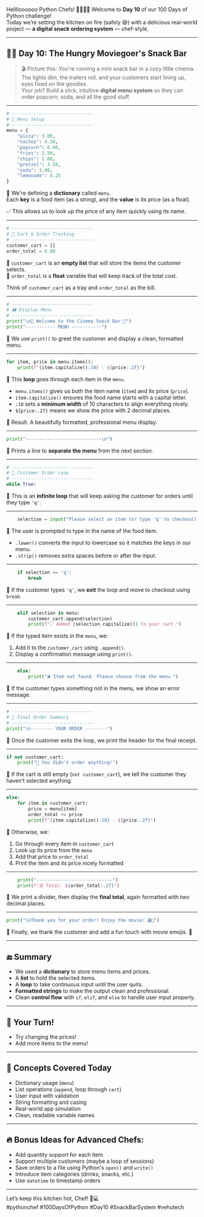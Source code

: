 Helllloooooo Python Chefs! 🚀🚀🚀🚀
Welcome to **Day 10** of our 100 Days of Python challenge!  
Today we’re setting the kitchen on fire (safely 😅) with a delicious real-world project — **a digital snack ordering system** — chef-style.

---

## 👨‍🍳 **Day 10: The Hungry Moviegoer's Snack Bar**

> 🎬 Picture this: You're running a mini snack bar in a cozy little cinema.  
> The lights dim, the trailers roll, and your customers start lining up, eyes fixed on the goodies.  
> Your job? Build a slick, intuitive **digital menu system** so they can order popcorn, soda, and all the good stuff.

---


```python
# ------------------------------
# 🧾 Menu Setup
# ------------------------------
menu = {
    "pizza": 3.00,
    "nachos": 4.50,
    "popcorn": 6.00,
    "fries": 2.50,
    "chips": 1.00,
    "pretzel": 3.50,
    "soda": 3.00,
    "lemonade": 4.25 
}
```
🔸 We're defining a **dictionary** called `menu`.  
Each **key** is a food item (as a string), and the **value** is its price (as a float).

✅ This allows us to look up the price of any item quickly using its name.

---

```python
# ------------------------------
# 🛒 Cart & Order Tracking
# ------------------------------
customer_cart = []
order_total = 0.00
```
🔸 `customer_cart` is an **empty list** that will store the items the customer selects.  
🔸 `order_total` is a **float** variable that will keep track of the total cost.

Think of `customer_cart` as a tray and `order_total` as the bill.

---

```python
# ------------------------------
# 🖨️ Display Menu
# ------------------------------
print("\n🎉 Welcome to the Cinema Snack Bar 🎉")
print("----------- MENU -----------")
```
🔸 We use `print()` to greet the customer and display a clean, formatted menu.

---

```python
for item, price in menu.items():
    print(f"{item.capitalize():10} : ${price:.2f}")
```
🔸 This **loop** goes through each item in the `menu`.  
- `menu.items()` gives us both the item name (`item`) and its price (`price`).  
- `item.capitalize()` ensures the food name starts with a capital letter.  
- `:10` sets a **minimum width** of 10 characters to align everything nicely.  
- `${price:.2f}` means we show the price with 2 decimal places.

📌 Result: A beautifully formatted, professional menu display.

---

```python
print("----------------------------\n")
```
🔸 Prints a line to **separate the menu** from the next section.

---

```python
# ------------------------------
# 🧍 Customer Order Loop
# ------------------------------
while True:
```
🔸 This is an **infinite loop** that will keep asking the customer for orders until they type `'q'`.

---

```python
    selection = input("Please select an item (or type 'q' to checkout): ").lower().strip()
```
🔸 The user is prompted to type in the name of the food item.  
- `.lower()` converts the input to lowercase so it matches the keys in our menu.
- `.strip()` removes extra spaces before or after the input.

---

```python
    if selection == 'q':
        break
```
🔸 If the customer types `'q'`, we **exit** the loop and move to checkout using `break`.

---

```python
    elif selection in menu:
        customer_cart.append(selection)
        print(f"✅ Added {selection.capitalize()} to your cart.")
```
🔸 If the typed item exists in the `menu`, we:
1. Add it to the `customer_cart` using `.append()`.
2. Display a confirmation message using `print()`.

---

```python
    else:
        print("❌ Item not found. Please choose from the menu.")
```
🔸 If the customer types something not in the menu, we show an error message.

---

```python
# ------------------------------
# 🧾 Final Order Summary
# ------------------------------
print("\n-------- YOUR ORDER --------")
```
🔸 Once the customer exits the loop, we print the header for the final receipt.

---

```python
if not customer_cart:
    print("🛑 You didn't order anything!")
```
🔸 If the cart is still empty (`not customer_cart`), we tell the customer they haven’t selected anything.

---

```python
else:
    for item in customer_cart:
        price = menu[item]
        order_total += price
        print(f"{item.capitalize():10} - ${price:.2f}")
```
🔸 Otherwise, we:
1. Go through every item in `customer_cart`
2. Look up its price from the `menu`
3. Add that price to `order_total`
4. Print the item and its price nicely formatted

---

```python
    print("----------------------------")
    print(f"💰 Total: ${order_total:.2f}")
```
🔸 We print a divider, then display the **final total**, again formatted with two decimal places.

---

```python
print("\nThank you for your order! Enjoy the movie! 🎬🍿")
```
🔸 Finally, we thank the customer and add a fun touch with movie emojis. 🥳

---

## 🔚 Summary

- We used a **dictionary** to store menu items and prices.
- A **list** to hold the selected items.
- A **loop** to take continuous input until the user quits.
- **Formatted strings** to make the output clean and professional.
- Clean **control flow** with `if`, `elif`, and `else` to handle user input properly.

---

## 🧪 Your Turn!

- Try changing the prices!
- Add more items to the menu!

---

## 🧠 Concepts Covered Today

- Dictionary usage (`menu`)
- List operations (`append`, loop through `cart`)
- User input with validation
- String formatting and casing
- Real-world app simulation
- Clean, readable variable names

---

## 🔥 Bonus Ideas for Advanced Chefs:
- Add quantity support for each item
- Support multiple customers (maybe a loop of sessions)
- Save orders to a file using Python's `open()` and `write()`
- Introduce item categories (drinks, snacks, etc.)
- Use `datetime` to timestamp orders

---


Let’s keep this kitchen hot, Chef! 🍳💻  
#pythonchef #100DaysOfPython #Day10 #SnackBarSystem #vehutech